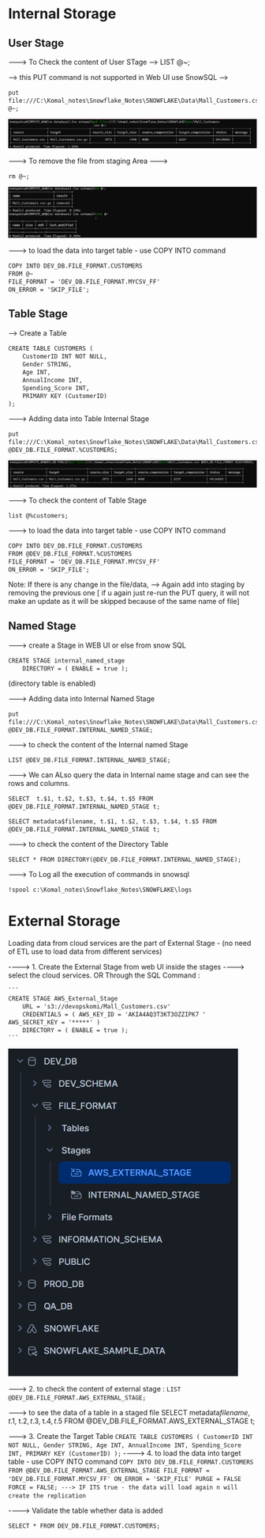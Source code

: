 
# Internal Storage
## User Stage

---> To Check the content of User STage -->
LIST @~;

--> this PUT command is not supported in Web UI use SnowSQL -->
```
put file:///C:\Komal_notes\Snowflake_Notes\SNOWFLAKE\Data\Mall_Customers.csv @~;
```

![alt text](../output_screenshot/user_stage.png)

---> To remove the file from staging Area --->
```
rm @~;
```
![alt text](../output_screenshot/remove_user_stage.png)

---> to load the data into target table  - use COPY INTO command
```
COPY INTO DEV_DB.FILE_FORMAT.CUSTOMERS
FROM @~
FILE_FORMAT = 'DEV_DB.FILE_FORMAT.MYCSV_FF'
ON_ERROR = 'SKIP_FILE';
```

## Table Stage

--> Create a Table
```
CREATE TABLE CUSTOMERS (
    CustomerID INT NOT NULL,
    Gender STRING,
    Age INT,
    AnnualIncome INT,
    Spending_Score INT,
    PRIMARY KEY (CustomerID)
);
```

---> Adding data into Table Internal Stage

```
put file:///C:\Komal_notes\Snowflake_Notes\SNOWFLAKE\Data\Mall_Customers.csv @DEV_DB.FILE_FORMAT.%CUSTOMERS;
```

![alt text](../output_screenshot/Table_stage.png)

---> To check the content of Table Stage
```
list @%customers;
```

---> to load the data into target table  - use COPY INTO command
```
COPY INTO DEV_DB.FILE_FORMAT.CUSTOMERS
FROM @DEV_DB.FILE_FORMAT.%CUSTOMERS
FILE_FORMAT = 'DEV_DB.FILE_FORMAT.MYCSV_FF'
ON_ERROR = 'SKIP_FILE';
```
Note:
If there is any change in the file/data, --> Again add into staging by removing the previous one
[ if u again just re-run the PUT query, it will not make an update as it will be skipped because of the same name of file]


## Named Stage

---> create a Stage in WEB UI or else from snow SQL

```
CREATE STAGE internal_named_stage 
	DIRECTORY = ( ENABLE = true ); 
```
(directory table is enabled)

---> Adding data into  Internal Named Stage

```
put file:///C:\Komal_notes\Snowflake_Notes\SNOWFLAKE\Data\Mall_Customers.csv @DEV_DB.FILE_FORMAT.INTERNAL_NAMED_STAGE;
```
---> to check the content of the Internal named Stage
```
LIST @DEV_DB.FILE_FORMAT.INTERNAL_NAMED_STAGE;
```

---> We can ALso query the data in Internal name stage and can see the rows and columns.
```
SELECT  t.$1, t.$2, t.$3, t.$4, t.$5 FROM @DEV_DB.FILE_FORMAT.INTERNAL_NAMED_STAGE t;
```
```
SELECT metadata$filename, t.$1, t.$2, t.$3, t.$4, t.$5 FROM @DEV_DB.FILE_FORMAT.INTERNAL_NAMED_STAGE t;
```

---> to check the content of the Directory Table
```
SELECT * FROM DIRECTORY(@DEV_DB.FILE_FORMAT.INTERNAL_NAMED_STAGE);
```

---> To Log all the execution of commands in snowsql
```
!spool c:\Komal_notes\Snowflake_Notes\SNOWFLAKE\logs
```

# External Storage

Loading data from cloud services are the part of External Stage - (no need of ETL use to load data from different services)

----> 1. Create the External Stage from web UI inside the stages ----> select the cloud services.
            OR
        Through the SQL Command :

    ```
    CREATE STAGE AWS_External_Stage 
        URL = 's3://devopskomi/Mall_Customers.csv' 
        CREDENTIALS = ( AWS_KEY_ID = 'AKIA4AQ3T3KT3OZZIPK7 ' AWS_SECRET_KEY = '*****' ) 
        DIRECTORY = ( ENABLE = true );
    ```

![alt text](../output_screenshot/External_AWS_Stage.png)

---> 2. to check the content of external stage : 
    ```
    LIST @DEV_DB.FILE_FORMAT.AWS_EXTERNAL_STAGE;
    ```

---> to see the data of a table in a staged file
SELECT metadata$filename, t.$1, t.$2, t.$3, t.$4, t.$5 FROM @DEV_DB.FILE_FORMAT.AWS_EXTERNAL_STAGE t;

---> 3. Create the Target Table
    ```
    CREATE TABLE CUSTOMERS (
        CustomerID INT NOT NULL,
        Gender STRING,
        Age INT,
        AnnualIncome INT,
        Spending_Score INT,
        PRIMARY KEY (CustomerID)
    );
    ```
----> 4. to load the data into target table  - use COPY INTO command
    ```
    COPY INTO DEV_DB.FILE_FORMAT.CUSTOMERS
    FROM @DEV_DB.FILE_FORMAT.AWS_EXTERNAL_STAGE
    FILE_FORMAT = 'DEV_DB.FILE_FORMAT.MYCSV_FF'
    ON_ERROR = 'SKIP_FILE'
    PURGE = FALSE
    FORCE = FALSE; ---> IF ITS true - the data will load again n will create the replication
    ```

----> Validate the table whether data is added
```
SELECT * FROM DEV_DB.FILE_FORMAT.CUSTOMERS;
```



